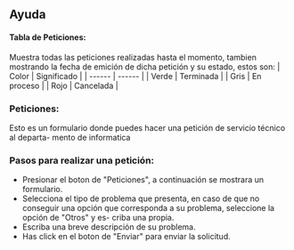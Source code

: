 ## Ayuda
#### Tabla de Peticiones:
Muestra todas las peticiones realizadas hasta el momento, tambien mostrando la fecha de 
emición de dicha petición y su estado, estos son:
| Color | Significado |
| ------ | ------ |
| Verde | Terminada |
| Gris | En proceso |
| Rojo | Cancelada |

### Peticiones:
Esto es un formulario donde puedes hacer una petición de servicio técnico al departa-
mento de informatica

### Pasos para realizar una petición:
- Presionar el boton de "Peticiones", a continuación se mostrara un formulario.
- Selecciona el tipo de problema que presenta, en caso de que no conseguir una
    opción que corresponda a su problema, seleccione la opción de "Otros" y es-
    criba una propia.
- Escriba una breve descripción de su problema.
- Has click en el boton de "Enviar" para enviar la solicitud.
